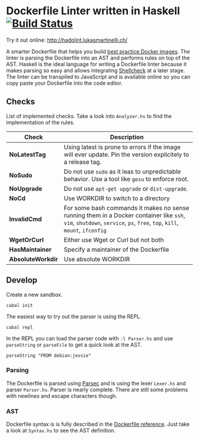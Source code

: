 # Dockerfile Linter written in Haskell [![Build Status](https://travis-ci.org/lukasmartinelli/hadolint.svg)](https://travis-ci.org/lukasmartinelli/hadolint)

Try it out online: http://hadolint.lukasmartinelli.ch/

A smarter Dockerfile that helps you build [best practice Docker images](https://docs.docker.com/engine/articles/dockerfile_best-practices/).
The linter is parsing the Dockerfile into an AST and performs rules on top of the AST. Haskell is the ideal language for writing a Dockerfile linter because it makes parsing so easy and allows integrating [Shellcheck](https://github.com/koalaman/shellcheck) at a later stage. The linter can be transpiled to JavaScript and is available online so you can copy paste your Dockerfile into the code editor.

## Checks

List of implemented checks. Take a look into `Analyzer.hs` to find the implementation of the rules.

| Check                | Description
|----------------------|-----------------------------------
| **NoLatestTag**      | Using latest is prone to errors if the image will ever update. Pin the version explicitely to a release tag.
| **NoSudo**           | Do not use `sudo` as it leas to unpredictable behavior. Use a tool like `gosu` to enforce root.
| **NoUpgrade**        | Do not use `apt-get upgrade` or `dist-upgrade`.
| **NoCd**             | Use WORKDIR to switch to a directory
| **InvalidCmd**       | For some bash commands it makes no sense running them in a Docker container like `ssh`, `vim`, `shutdown`, `service`, `ps`, `free`, `top`, `kill`, `mount`, `ifconfig`
| **WgetOrCurl**       | Either use Wget or Curl but not both
| **HasMaintainer**    | Specify a maintainer of the Dockerfile
| **AbsoluteWorkdir**  | Use absolute WORKDIR

## Develop

Create a new sandbox.

```
cabal init
```

The easiest way to try out the parser is using the REPL.

```
cabal repl
```

In the REPL you can load the parser code with `:l Parser.hs` and use `parseString` or `parseFile` to get a quick look at the AST.

```
parseString "FROM debian:jessie"
```

### Parsing

The Dockerfile is parsed using [Parsec](https://wiki.haskell.org/Parsec) and is using the lexer `Lexer.hs` and parser `Parser.hs`.
Parser is nearly complete. There are still some problems with newlines and escape characters though.

### AST

Dockerfile syntax is is fully described in the [Dockerfile reference](http://docs.docker.com/engine/reference/builder/).  Just take a look at `Syntax.hs` to see the AST definition.
